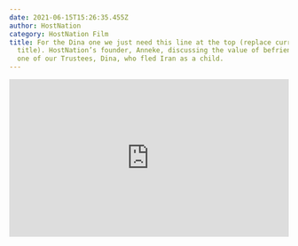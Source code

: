 ```yaml
---
date: 2021-06-15T15:26:35.455Z
author: HostNation
category: HostNation Film
title: For the Dina one we just need this line at the top (replace current
  title). HostNation’s founder, Anneke, discussing the value of befriending with
  one of our Trustees, Dina, who fled Iran as a child.
---
```

<div style="max-width:600px;margin:0 auto"><div style="position:relative;padding-bottom:56.25%"><iframe src="https://player.vimeo.com/video/360358161?title=0&amp;byline=0&amp;portrait=0" frameBorder="0" allowfullscreen="" style="position:absolute;top:0;left:0;width:100%;height:100%"></iframe></div></div>